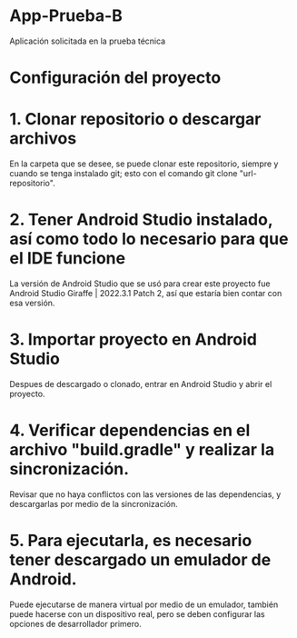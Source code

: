 # App-Prueba-B
Aplicación solicitada en la prueba técnica


# Configuración del proyecto
# 1. Clonar repositorio o descargar archivos
En la carpeta que se desee, se puede clonar este repositorio, siempre y cuando se tenga instalado git; esto con el
comando git clone "url-repositorio".

# 2. Tener Android Studio instalado, así como todo lo necesario para que el IDE funcione
La versión de Android Studio que se usó para crear este proyecto fue Android Studio Giraffe | 2022.3.1 Patch 2, así
que estaría bien contar con esa versión.

# 3. Importar proyecto en Android Studio
Despues de descargado o clonado, entrar en Android Studio y abrir el proyecto.

# 4. Verificar dependencias en el archivo "build.gradle" y realizar la sincronización.
Revisar que no haya conflictos con las versiones de las dependencias, y descargarlas por medio de la sincronización.

# 5. Para ejecutarla, es necesario tener descargado un emulador de Android.
Puede ejecutarse de manera virtual por medio de un emulador, también puede hacerse con un dispositivo real, 
pero se deben configurar las opciones de desarrollador primero.